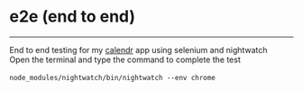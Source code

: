 # e2e (end to end) 
---
End to end testing for my [calendr](https://github.com/Lwestley/calendr) app using selenium and nightwatch
<br>
Open the terminal and type the command to complete the test<br><br>
`node_modules/nightwatch/bin/nightwatch --env chrome`


